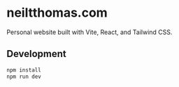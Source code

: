# neiltthomas.com

Personal website built with Vite, React, and Tailwind CSS.

## Development

```bash
npm install
npm run dev
```
